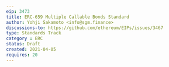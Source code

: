 ```yaml
---
eip: 3473
title: ERC-659 Multiple Callable Bonds Standard
author: Yohji Sakamoto <info@sgm.finance>
discussions-to: https://github.com/ethereum/EIPs/issues/3467
type: Standards Track
category : ERC
status: Draft
created: 2021-04-05
requires: 20
---
```

